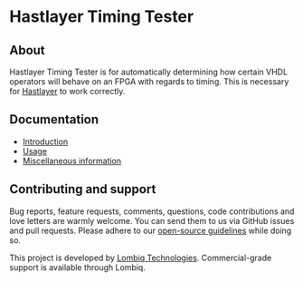 # Hastlayer Timing Tester

## About

Hastlayer Timing Tester is for automatically determining how certain VHDL operators will behave on an FPGA with regards to timing. This is necessary for [Hastlayer](https://hastlayer.com/) to work correctly.

## Documentation

- [Introduction](src/HastlayerTimingTester/Docs/Introduction.md)
- [Usage](src/HastlayerTimingTester/Docs/Usage.md)
- [Miscellaneous information](src/HastlayerTimingTester/Docs/Misc.md)

## Contributing and support

Bug reports, feature requests, comments, questions, code contributions and love letters are warmly welcome. You can send them to us via GitHub issues and pull requests. Please adhere to our [open-source guidelines](https://lombiq.com/open-source-guidelines) while doing so.

This project is developed by [Lombiq Technologies](https://lombiq.com/). Commercial-grade support is available through Lombiq.
